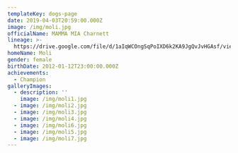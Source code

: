 ```yaml
---
templateKey: dogs-page
date: 2019-04-03T20:59:00.000Z
image: /img/moli.jpg
officialName: MAMMA MIA Charnett
lineage: >-
  https://drive.google.com/file/d/1aIqWCOngSqPoIXD6k2KA9JgQvJvHGAsf/view?usp=sharing
homeName: Moli
gender: female
birthDate: 2012-01-12T23:00:00.000Z
achievements:
  - Champion
galleryImages:
  - description: ''
    image: /img/moli1.jpg
  - image: /img/moli2.jpg
  - image: /img/moli3.jpg
  - image: /img/moli4.jpg
  - image: /img/moli6.jpg
  - image: /img/moli5.jpg
  - image: /img/moli7.jpg
---
```


